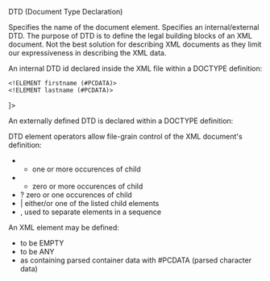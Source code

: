 DTD (Document Type Declaration)


Specifies the name of the document element.
Specifies an internal/external DTD.
The purpose of DTD is to define the legal building blocks of an XML document.
Not the best solution for describing XML documents as they limit our expressiveness in describing the XML data.

An internal DTD id declared inside the XML file within a DOCTYPE definition:
<!DOCTYPE customer[
    <!ELEMENT customer (firstname, lastname)>
    <!ELEMENT firstname (#PCDATA)>
    <!ELEMENT lastname (#PCDATA)>
]>

An externally defined DTD is declared within a DOCTYPE definition:
<?xml version="1.0"?>
<!DOCTYPE CATALOG SYSTEM "catalog.dtd">

DTD element operators allow file-grain control of the XML document's definition:
- +  one or more occurences of child
- *  zero or more occurences of child
- ?  zero or one occurences of child
- |  either/or one of the listed child elements
- ,  used to separate elements in a sequence

An XML element may be defined:
- to be EMPTY
- to be ANY
- as containing parsed container data with #PCDATA (parsed character data)
